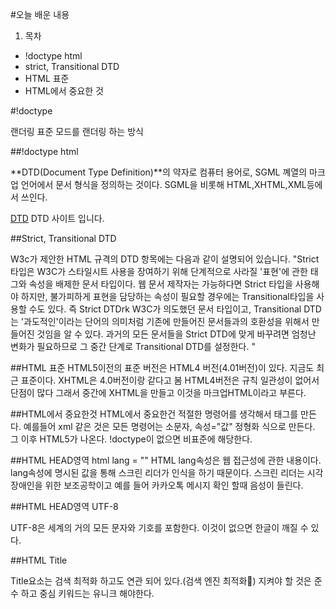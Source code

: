 #오늘 배운 내용

1. 목차
  - !doctype html
  - strict, Transitional DTD
  - HTML 표준
  - HTML에서 중요한 것

#!doctype


랜더링 표준 모드를 랜더링 하는 방식


##!doctype html 

**DTD(Document Type Definition)**의 약자로 컴퓨터 용어로, SGML 꼐열의 마크업 언어에서
문서 형식을 정의하는 것이다. SGML을 비롯해 HTML,XHTML,XML등에서 쓰인다.

[DTD](http://www.w3.org/TR/html4/loose.dtd"DTD사이트입니다.") DTD 사이트 입니다.

##Strict, Transitional DTD

W3c가 제안한 HTML 규격의 DTD 항목에는 다음과 같이 설명되어 있습니다.
"Strict 타입은 W3C가 스타일시트 사용을 장여하기 위해 단계적으로 사라질 '표현'에 관한 태그와 속성을 배제한 문서 타입이다.
웹 문서 제작자는 가능하다면 Strict 타입을 사용해야 하지만, 불가피하게 표현을 담당하는 속성이 필요할 경우에는 Transitional타입을 사용할 수도 있다. 즉 Strict DTDrk W3C가 의도했던 문서 타입이고, Transitional DTD는 '과도적인'이라는 단어의 의미처럼 기존에 만들어진 문서들과의 호환성을 위해서 만들어진 것임을 알 수 있다. 과거의 모든 문서들을 Strict DTD에 맞게 바꾸려면 엄청난 변화가 필요하므로 그 중간 단계로 Transitional DTD를 설정한다. "

##HTML 표준
HTML5이전의 표준 버전은 HTML4 버전(4.01버전)이 있다. 지금도 최근 표준이다.
XHTML은 4.0버전이랑 같다고 봄
HTML4버전은 규칙 일관성이 없어서 단점이 많다 그래서 중간에 XHTML을 만들고
이것을 마크업HTML이라고 부른다.

##HTML에서 중요한것
HTML에서 중요한건 적절한 명령어를 생각해서 태그를 만든다. 예를들어 xml
같은 것은 모든 명령어는 소문자, 속성="값" 정형화 식으로 만든다.
그 이후 HTML5가 나온다.
!doctype이 없으면 비표준에 해당한다.

##HTML HEAD영역 html lang = ""
HTML lang속성은 웹 접근성에 관한 내용이다. lang속성에 명시된 값을 통해 스크린 리더가 
인식을 하기 때문이다. 스크린 리더는 시각 장애인을 위한 보조공학이고 예를 들어 카카오톡 메시지 확인 할때
음성이 들린다.

##HTML HEAD영역 UTF-8

UTF-8은 세계의 거의 모든 문자와 기호를  포함한다. 이것이 없으면 한글이 깨질 수 있다.

##HTML Title

Title요소는 검색 최적화 하고도 연관 되어 있다.(검색 엔진 최적화)
지켜야 할 것은 준수 하고 중심 키워드는 유니크 해야한다.
